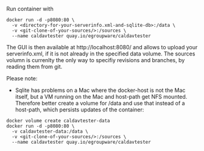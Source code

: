 Run container with
```
docker run -d -p8080:80 \
  -v <directory-for-your-serverinfo.xml-and-sqlite-db>:/data \
  -v <git-clone-of-your-sources/>:/sources \
  --name caldavtester quay.io/egroupware/caldavtester
```

The GUI is then available at http://localhost:8080/ and allows to upload your serverinfo.xml, 
if it is not already in the specified data volume.
The sources volumn is currenlty the only way to specifiy revisions and branches, by reading them from git.

Please note: 
* Sqlite has problems on a Mac where the docker-host is not the Mac itself, but a VM running on the Mac and host-path get NFS mounted.
 Therefore better create a volume for /data and use that instead of a host-path, which persists updates of the container:
```
docker volume create caldavtester-data
docker run -d -p8080:80 \
  -v caldavtester-data:/data \
  -v <git-clone-of-your-sources/>:/sources \
  --name caldavtester quay.io/egroupware/caldavtester
```
